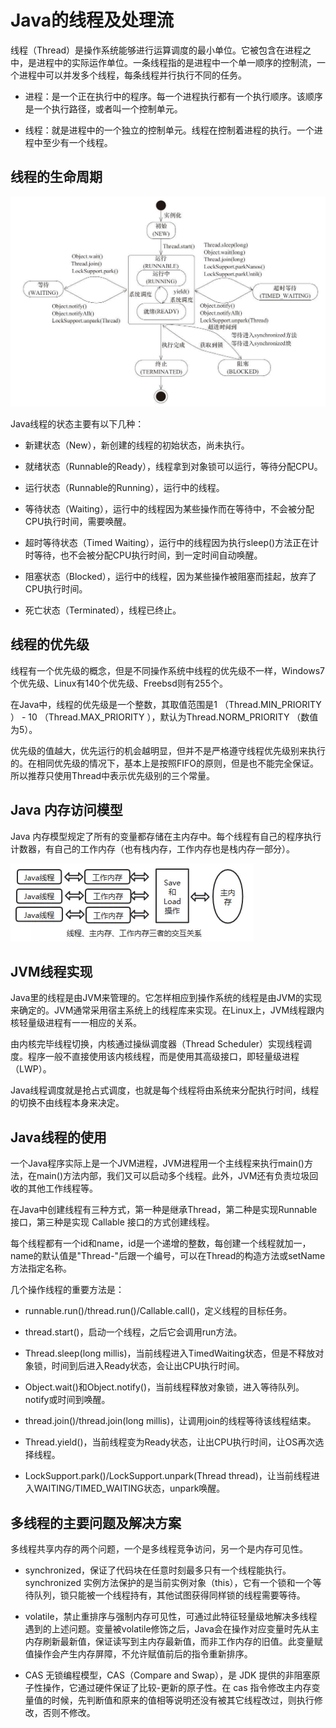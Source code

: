 # Java的线程及处理流

线程（Thread）是操作系统能够进行运算调度的最小单位。它被包含在进程之中，是进程中的实际运作单位。一条线程指的是进程中一个单一顺序的控制流，一个进程中可以并发多个线程，每条线程并行执行不同的任务。

- 进程：是一个正在执行中的程序。每一个进程执行都有一个执行顺序。该顺序是一个执行路径，或者叫一个控制单元。

- 线程：就是进程中的一个独立的控制单元。线程在控制着进程的执行。一个进程中至少有一个线程。

## 线程的生命周期

![java_thread_lifecycle](java_thread_lifecycle.jpg)

Java线程的状态主要有以下几种：

- 新建状态（New），新创建的线程的初始状态，尚未执行。
- 就绪状态（Runnable的Ready），线程拿到对象锁可以运行，等待分配CPU。
- 运行状态（Runnable的Running），运行中的线程。

- 等待状态（Waiting），运行中的线程因为某些操作而在等待中，不会被分配CPU执行时间，需要唤醒。
- 超时等待状态（Timed Waiting），运行中的线程因为执行sleep()方法正在计时等待，也不会被分配CPU执行时间，到一定时间自动唤醒。
- 阻塞状态（Blocked），运行中的线程，因为某些操作被阻塞而挂起，放弃了CPU执行时间。
- 死亡状态（Terminated），线程已终止。

## 线程的优先级

线程有一个优先级的概念，但是不同操作系统中线程的优先级不一样，Windows7个优先级、Linux有140个优先级、Freebsd则有255个。

在Java中，线程的优先级是一个整数，其取值范围是1 （Thread.MIN_PRIORITY ） - 10 （Thread.MAX_PRIORITY ），默认为Thread.NORM_PRIORITY （数值为5）。

优先级的值越大，优先运行的机会越明显，但并不是严格遵守线程优先级别来执行的。在相同优先级的情况下，基本上是按照FIFO的原则，但是也不能完全保证。所以推荐只使用Thread中表示优先级别的三个常量。

## Java 内存访问模型

Java 内存模型规定了所有的变量都存储在主内存中。每个线程有自己的程序执行计数器，有自己的工作内存（也有栈内存，工作内存也是栈内存一部分）。

![java_thread_mem](java_thread_mem.png)

## JVM线程实现

Java里的线程是由JVM来管理的。它怎样相应到操作系统的线程是由JVM的实现来确定的。JVM通常采用宿主系统上的线程库来实现。在Linux上，JVM线程跟内核轻量级进程有一一相应的关系。

由内核完毕线程切换，内核通过操纵调度器（Thread Scheduler）实现线程调度。程序一般不直接使用该内核线程，而是使用其高级接口，即轻量级进程（LWP）。

Java线程调度就是抢占式调度，也就是每个线程将由系统来分配执行时间，线程的切换不由线程本身来决定。

## Java线程的使用

一个Java程序实际上是一个JVM进程，JVM进程用一个主线程来执行main()方法，在main()方法内部，我们又可以启动多个线程。此外，JVM还有负责垃圾回收的其他工作线程等。

在Java中创建线程有三种方式，第一种是继承Thread，第二种是实现Runnable接口，第三种是实现 Callable 接口的方式创建线程。

每个线程都有一个id和name，id是一个递增的整数，每创建一个线程就加一，name的默认值是"Thread-"后跟一个编号，可以在Thread的构造方法或setName方法指定名称。

几个操作线程的重要方法是：

- runnable.run()/thread.run()/Callable.call()，定义线程的目标任务。
- thread.start()，启动一个线程，之后它会调用run方法。
- Thread.sleep(long millis)，当前线程进入TimedWaiting状态，但是不释放对象锁，时间到后进入Ready状态，会让出CPU执行时间。

- Object.wait()和Object.notify()，当前线程释放对象锁，进入等待队列。notify或时间到唤醒。
- thread.join()/thread.join(long millis)，让调用join的线程等待该线程结束。
- Thread.yield()，当前线程变为Ready状态，让出CPU执行时间，让OS再次选择线程。
- LockSupport.park()/LockSupport.unpark(Thread thread)，让当前线程进入WAITING/TIMED_WAITING状态，unpark唤醒。

## 多线程的主要问题及解决方案

多线程共享内存的两个问题，一个是多线程竞争访问，另一个是内存可见性。

- synchronized，保证了代码块在任意时刻最多只有一个线程能执行。synchronized 实例方法保护的是当前实例对象（this），它有一个锁和一个等待队列，锁只能被一个线程持有，其他试图获得同样锁的线程需要等待。
- volatile，禁止重排序与强制内存可见性，可通过此特征轻量级地解决多线程遇到的上述问题。变量被volatile修饰之后，Java会在操作对应变量时先从主内存刷新最新值，保证读写到主内存最新值，而非工作内存的旧值。此变量赋值操作会产生内存屏障，不允许赋值前后的指令重新排序。

- CAS 无锁编程模型，CAS（Compare and Swap），是 JDK 提供的非阻塞原子性操作，它通过硬件保证了比较-更新的原子性。在 cas 指令修改主内存变量值的时候，先判断值和原来的值相等说明还没有被其它线程改过，则执行修改，否则不修改。

